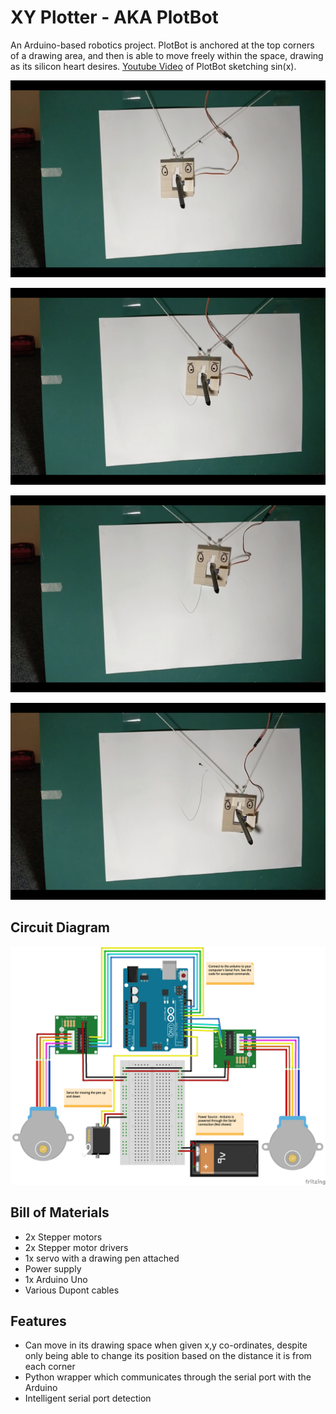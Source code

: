 # XY Plotter - AKA PlotBot
An Arduino-based robotics project. PlotBot is anchored at the top corners of a drawing area, and then is able to move freely within the space, drawing as its silicon heart desires. 
[Youtube Video](https://youtu.be/_lssg5iOdFE) of PlotBot sketching sin(x).


![image1](readme_files/sin(x)-1.png)

![image1](readme_files/sin(x)-2.png)

![image1](readme_files/sin(x)-3.png)

![image1](readme_files/sin(x)-4.png)


## Circuit Diagram

![Circuit Diagam](readme_files/circuit_diagram.png)

## Bill of Materials
* 2x Stepper motors 
* 2x Stepper motor drivers
* 1x servo with a drawing pen attached
* Power supply
* 1x Arduino Uno
* Various Dupont cables


## Features
* Can move in its drawing space when given x,y co-ordinates, despite only being able to change its position based on the distance it is from each corner
* Python wrapper which communicates through the serial port with the Arduino
* Intelligent serial port detection
